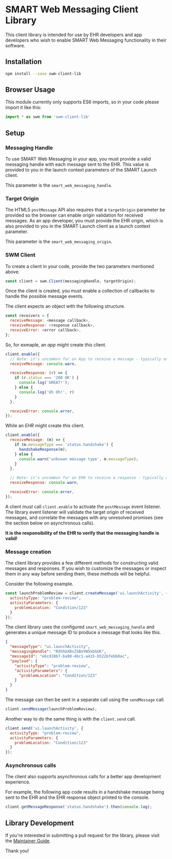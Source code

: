 # SMART Web Messaging Client Library

This client library is intended for use by EHR developers and app developers
who wish to enable SMART Web Messaging functionality in their software.

## Installation

```sh
npm install --save swm-client-lib
```

## Browser Usage

This module currently only supports ES6 imports, so in your code please import it like this:

```js
import * as swm from 'swm-client-lib'
```

## Setup

### Messaging Handle

To use SMART Web Messaging in your app, you must provide a valid messaging handle with each
message sent to the EHR.  This value is provided to you in the launch context parameters of
the SMART Launch client.

This parameter is the `smart_web_messaging_handle`.

### Target Origin

The HTML5 `postMessage` API also requires that a `targetOrigin` parameter be provided so
the browser can enable origin validation for received messages.  As an app developer, you
must provide the EHR origin, which is also provided to you in the SMART Launch client as a
launch context parameter.

This parameter is the `smart_web_messaging_origin`.

### SWM Client

To create a client in your code, provide the two parameters mentioned above.

```js
const client = swm.Client(messagingHandle, targetOrigin);
```

Once the client is created, you must enable a collection of callbacks to handle the possible
message events.

The client expects an object with the following structure.

```js
const receivers = {
  receiveMessage: <message callback>,
  receiveResponse: <response callback>,
  receiveError: <error callback>,
};
```

So, for exmaple, an *app* might create *this* client.

```js
client.enable({
  // Note: it's uncommon for an App to receive a message - typically only responses are expected.
  receiveMessage: console.warn,

  receiveResponse: (r) => {
    if (r.status === '200 OK') {
      console.log('GREAT!');
    } else {
      console.log('Uh Oh!', r)
    }
  },

  receiveError: console.error,
});
```

While an *EHR* might create *this* client.

```js
client.enable({
  receiveMessage: (m) => {
    if (m.messageType === 'status.handshake') {
      handshakeResponse(m);
    } else {
      console.warn('unknown message type', m.messageType);
    }
  },

  // Note: it's uncommon for an EHR to receive a response - typically only messages are expected.
  receiveResponse: console.warn,

  receiveError: console.error,
});
```

A client *must* call `client.enable` to activate the `postMessage` event listener.  The library event listener will validate the target origin of received messages, and correlate the messages with any unresolved promises (see the section below on asynchronous calls).

**It is the responsibility of the EHR to verify that the messaging handle is valid!**

### Message creation

The client library provides a few different methods for constructing valid messages and responses.  If you wish to customize the messages or inspect them in any way before sending them, these methods will be helpful.

Consider the following example.

```js
const launchProblemReview = client.createMessage('ui.launchActivity', {
  activityType: "problem-review",
  activityParameters: {
    problemLocation: "Condition/123"
  }
});
```

The client library uses the configured `smart_web_messaging_handle` and generates a unique message ID to produce a message that looks like this.

```json
{
  "messageType": "ui.launchActivity",
  "messagingHandle": "RXhhbXBsZSBoYW5kbGUK",
  "messageId": "e6cd18b7-ba90-4bc1-a415-b522bfebb0ac",
  "payload": {
    "activityType": "problem-review",
    "activityParameters": {
      "problemLocation": "Condition/123"
    }
  }
}
```

The message can then be sent in a separate call using the `sendMessage` call.

```js
client.sendMessage(launchProblemReview);
```

Another way to do the same thing is with the `client.send` call.

```js
client.send('ui.launchActivity', {
  activityType: "problem-review",
  activityParameters: {
    problemLocation: "Condition/123"
  }
});
```

### Asynchronous calls

The client also supports asynchronous calls for a better app development experience.

For example, the following app code results in a handshake message being sent to the EHR and the
EHR response object printed to the console.

```js
client.getMessageResponse('status.handshake').then(console.log);
```

## Library Development

If you're interested in submitting a pull request for the library, please visit the
[Maintainer Guide](./lib-maintainer.md).

Thank you!
